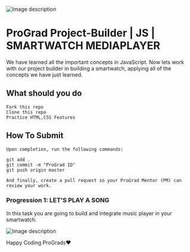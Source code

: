 ![Image description](https://i1.faceprep.in/ProGrad/prograd-logo.png)

# ProGrad Project-Builder | JS | SMARTWATCH MEDIAPLAYER

We have learned all the important concepts in JavaScript. Now lets work with our project builder in building a smartwatch, applying all of the concepts we have just learned.

## What should you do
```
Fork this repo
Clone this repo
Practice HTML,CSS Features
```

## How To Submit
```
Upon completion, run the following commands:

git add .
git commit -m "ProGrad ID"
git push origin master

And finally, create a pull request so your ProGrad Mentor (PM) can review your work.
```

### Progression 1: LET'S PLAY A SONG
In this task you are going to build and integrate music player in your smartwatch.

![Image description](https://i1.faceprep.in/ProGrad/sm-4.PNG)



Happy Coding ProGrads❤️
